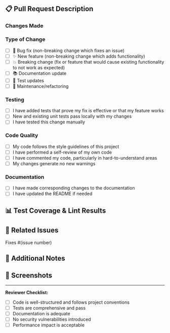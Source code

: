 ## 📋 Pull Request Description

### Changes Made
<!-- Describe the changes you've made -->

### Type of Change
- [ ] 🐛 Bug fix (non-breaking change which fixes an issue)
- [ ] ✨ New feature (non-breaking change which adds functionality)
- [ ] 💥 Breaking change (fix or feature that would cause existing functionality to not work as expected)
- [ ] 📚 Documentation update
- [ ] 🧪 Test updates
- [ ] 🔧 Maintenance/refactoring

### Testing
- [ ] I have added tests that prove my fix is effective or that my feature works
- [ ] New and existing unit tests pass locally with my changes
- [ ] I have tested this change manually

### Code Quality
- [ ] My code follows the style guidelines of this project
- [ ] I have performed a self-review of my own code
- [ ] I have commented my code, particularly in hard-to-understand areas
- [ ] My changes generate no new warnings

### Documentation
- [ ] I have made corresponding changes to the documentation
- [ ] I have updated the README if needed

## 📊 Test Coverage & Lint Results
<!-- This section will be automatically populated by the CI workflow -->

## 🔗 Related Issues
<!-- Link any related issues -->
Fixes #(issue number)

## 📝 Additional Notes
<!-- Any additional information that reviewers should know -->

## 📸 Screenshots
<!-- If applicable, add screenshots to help explain your changes -->

---

**Reviewer Checklist:**
- [ ] Code is well-structured and follows project conventions
- [ ] Tests are comprehensive and pass
- [ ] Documentation is adequate
- [ ] No security vulnerabilities introduced
- [ ] Performance impact is acceptable